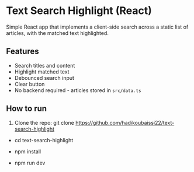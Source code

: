 # Text Search Highlight (React)

Simple React app that implements a client-side search across a static list of articles,
with the matched text highlighted.

## Features
- Search titles and content
- Highlight matched text
- Debounced search input
- Clear button
- No backend required - articles stored in `src/data.ts`

## How to run
1. Clone the repo:
   git clone https://github.com/hadikoubaissi22/text-search-highlight

  - cd text-search-highlight

  - npm install

  - npm run dev
